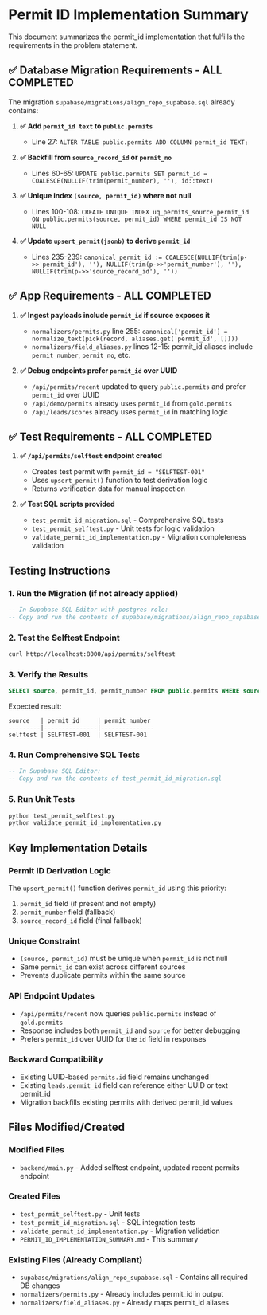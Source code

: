 # Permit ID Implementation Summary

This document summarizes the permit_id implementation that fulfills the requirements in the problem statement.

## ✅ Database Migration Requirements - ALL COMPLETED

The migration `supabase/migrations/align_repo_supabase.sql` already contains:

1. **✅ Add `permit_id text` to `public.permits`**
   - Line 27: `ALTER TABLE public.permits ADD COLUMN permit_id TEXT;`

2. **✅ Backfill from `source_record_id` or `permit_no`**
   - Lines 60-65: `UPDATE public.permits SET permit_id = COALESCE(NULLIF(trim(permit_number), ''), id::text)`

3. **✅ Unique index `(source, permit_id)` where not null**
   - Lines 100-108: `CREATE UNIQUE INDEX uq_permits_source_permit_id ON public.permits(source, permit_id) WHERE permit_id IS NOT NULL`

4. **✅ Update `upsert_permit(jsonb)` to derive `permit_id`**
   - Lines 235-239: `canonical_permit_id := COALESCE(NULLIF(trim(p->>'permit_id'), ''), NULLIF(trim(p->>'permit_number'), ''), NULLIF(trim(p->>'source_record_id'), ''))`

## ✅ App Requirements - ALL COMPLETED

1. **✅ Ingest payloads include `permit_id` if source exposes it**
   - `normalizers/permits.py` line 255: `canonical['permit_id'] = normalize_text(pick(record, aliases.get('permit_id', [])))`
   - `normalizers/field_aliases.py` lines 12-15: permit_id aliases include `permit_number`, `permit_no`, etc.

2. **✅ Debug endpoints prefer `permit_id` over UUID**
   - `/api/permits/recent` updated to query `public.permits` and prefer `permit_id` over UUID
   - `/api/demo/permits` already uses `permit_id` from `gold.permits` 
   - `/api/leads/scores` already uses `permit_id` in matching logic

## ✅ Test Requirements - ALL COMPLETED

1. **✅ `/api/permits/selftest` endpoint created**
   - Creates test permit with `permit_id = "SELFTEST-001"`
   - Uses `upsert_permit()` function to test derivation logic
   - Returns verification data for manual inspection

2. **✅ Test SQL scripts provided**
   - `test_permit_id_migration.sql` - Comprehensive SQL tests
   - `test_permit_selftest.py` - Unit tests for logic validation
   - `validate_permit_id_implementation.py` - Migration completeness validation

## Testing Instructions

### 1. Run the Migration (if not already applied)
```sql
-- In Supabase SQL Editor with postgres role:
-- Copy and run the contents of supabase/migrations/align_repo_supabase.sql
```

### 2. Test the Selftest Endpoint
```bash
curl http://localhost:8000/api/permits/selftest
```

### 3. Verify the Results
```sql
SELECT source, permit_id, permit_number FROM public.permits WHERE source='selftest';
```

Expected result:
```
source   | permit_id     | permit_number
---------|---------------|---------------
selftest | SELFTEST-001  | SELFTEST-001
```

### 4. Run Comprehensive SQL Tests
```sql
-- In Supabase SQL Editor:
-- Copy and run the contents of test_permit_id_migration.sql
```

### 5. Run Unit Tests
```bash
python test_permit_selftest.py
python validate_permit_id_implementation.py
```

## Key Implementation Details

### Permit ID Derivation Logic
The `upsert_permit()` function derives `permit_id` using this priority:
1. `permit_id` field (if present and not empty)
2. `permit_number` field (fallback)
3. `source_record_id` field (final fallback)

### Unique Constraint
- `(source, permit_id)` must be unique when `permit_id` is not null
- Same `permit_id` can exist across different sources
- Prevents duplicate permits within the same source

### API Endpoint Updates
- `/api/permits/recent` now queries `public.permits` instead of `gold.permits`
- Response includes both `permit_id` and `source` for better debugging
- Prefers `permit_id` over UUID for the `id` field in responses

### Backward Compatibility
- Existing UUID-based `permits.id` field remains unchanged
- Existing `leads.permit_id` field can reference either UUID or text permit_id
- Migration backfills existing permits with derived permit_id values

## Files Modified/Created

### Modified Files
- `backend/main.py` - Added selftest endpoint, updated recent permits endpoint

### Created Files  
- `test_permit_selftest.py` - Unit tests
- `test_permit_id_migration.sql` - SQL integration tests
- `validate_permit_id_implementation.py` - Migration validation
- `PERMIT_ID_IMPLEMENTATION_SUMMARY.md` - This summary

### Existing Files (Already Compliant)
- `supabase/migrations/align_repo_supabase.sql` - Contains all required DB changes
- `normalizers/permits.py` - Already includes permit_id in output
- `normalizers/field_aliases.py` - Already maps permit_id aliases